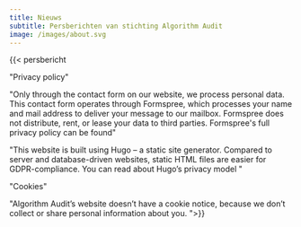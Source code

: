 ```yaml
---
title: Nieuws
subtitle: Persberichten van stichting Algorithm Audit
image: /images/about.svg
---
```


{{< persbericht

"Privacy policy" 

"Only through the contact form on our website, we process personal data. This contact form operates through Formspree, which processes your name and mail address to deliver your message to our mailbox. Formspree does not distribute, rent, or lease your data to third parties. Formspree's full privacy policy can be found"

"This website is built using Hugo – a static site generator. Compared to server and database-driven websites, static HTML files are easier for GDPR-compliance. You can read about Hugo’s privacy model "

"Cookies" 

"Algorithm Audit’s website doesn’t have a cookie notice, because we don’t collect or share personal information about you. ">}}